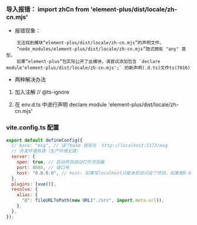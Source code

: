 ### 导入报错： import zhCn from 'element-plus/dist/locale/zh-cn.mjs'

- 报错现象：

```
    无法找到模块“element-plus/dist/locale/zh-cn.mjs”的声明文件。
    “node_modules/element-plus/dist/locale/zh-cn.mjs”隐式拥有 "any" 类型。
    如果“element-plus”包实际公开了此模块，请尝试添加包含 `declare module‘element-plus/dist/locale/zh-cn.mjs';` 的新声明(.d.ts)文件ts(7016)
```

- 两种解决办法

1. 加入注解 // @ts-ignore

2. 在 env.d.ts 中进行声明 declare module 'element-plus/dist/locale/zh-cn.mjs'

### vite.config.ts 配置

```js
export default defineConfig({
  // base: "mxg", // 这个base 提现在  http://localhost:5173/mxg
  // 开发环境有效（生产环境无效）
  server: {
    open: true, // 启动项目自动打开浏览器
    port: 8080, // 端口号
    host: "0.0.0.0", // host: 如果写localhost只能本机访问这个项目，如果是0.0.0.0开放给所有的ip访问此项目
  },
  plugins: [vue()],
  resolve: {
    alias: {
      "@": fileURLToPath(new URL("./src", import.meta.url)),
    },
  },
});
```
